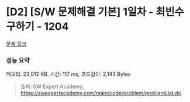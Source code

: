 # [D2] [S/W 문제해결 기본] 1일차 - 최빈수 구하기 - 1204 

[문제 링크](https://swexpertacademy.com/main/code/problem/problemDetail.do?contestProbId=AV13zo1KAAACFAYh) 

### 성능 요약

메모리: 23,012 KB, 시간: 117 ms, 코드길이: 2,143 Bytes



> 출처: SW Expert Academy, https://swexpertacademy.com/main/code/problem/problemList.do